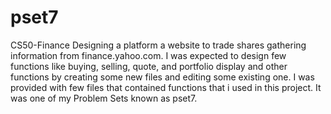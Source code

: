 # pset7
CS50-Finance
Designing a platform a website to trade shares gathering information from finance.yahoo.com. I was expected to design few functions like buying, selling, quote, and portfolio display and other functions by creating some new files and editing some existing one. I was provided with few files that contained functions that i used in this project. It was one of my Problem Sets known as pset7.

